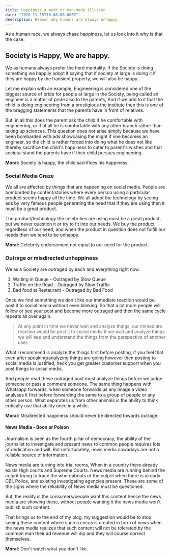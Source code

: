 ```yaml
---
title: Happiness A myth or man-made illusion
date: "2020-11-15T16:00:00.000Z"
description: Reason why humans are always unhappy.
---
```



As a human race, we always chase happiness, let us look into it why is 
that the case.

## Society is Happy, We are happy.

We as humans always prefer the herd mentality. If the Society is doing something
we happily adopt it saying that if society at large is doing it if they are happy 
by the transient property, we will also be happy.

Let me explain with an example, Engineering is considered one of the biggest source of
pride for people at large in the Society, being called an engineer is a matter of pride also
to the parents, And if we add to it that the child is doing engineering from a prestigious
the institute then this is one of the bragging statements that the parents have in front of relatives.

But, in all this does the parent ask the child if he comfortable with engineering, or if at all
he is comfortable with any other branch rather than taking up sciences. This question does not arise
simply because we have been bombarded with ads showcasing the might if one becomes an engineer, so
the child is rather forced into doing what he does not like thereby sacrifice the child's happiness
to cater to parent's wishes and that societal stand the parents have if their child pursues engineering.

**Moral:** Society is happy, the child sacrifices his happiness.


### Social Media Craze

We all are affected by things that are happening on social media. People are bombarded 
by content/stories where every person using a particular product seems happy all the time. 
We all adopt the technology by seeing ads by very famous people
generating the need that if they are using then it must be a great product.

The product/technology the celebrities are using must be a great product, but we never
question it or try to fit into our needs. We buy the product regardless of our need, and
when the product in question does not fulfill our needs then we tend to be unhappy.

**Moral:** Celebrity endorsement not equal to our need for the product.

### Outrage or misdirected unhappiness

We as a Society are outraged by each and everything right now.

1.  Waiting in Queue - Outraged by Slow Queue
2.  Traffic on the Road - Outraged by Slow Traffic
3.  Bad food at Restaurant - Outraged by Bad Food

Once we find something we don't like our immediate reaction would be, post
it to social media without even blinking. So that a lot more people
will follow or see your post and become more outraged and then the same
cycle repeats all over again.

> At any point in time we never wait and analyze things, our immediate reaction
> would be post it to social media if we wait and analyze things we will see
> and understand the things from the perspective of another user. 

What I recommend is analyze the things first before posting, if you feel
that even after speaking/analyzing things are going however then posting
to social media is justified, heck you get greater customer support when
you post things to social media.

And people read these outraged post must analyze things before we judge someone
or pass a comment someone. The same thing happens with Whatsapp forwards, when
someone forwards us any image a video analyses it first before forwarding the same
to a group of people or any other person. What separates us from other animals
is the ability to think critically use that ability once in a while.

**Moral:** Misdirected happiness should never be directed towards outrage.

#### News Media - Boon or Poison

Journalism is seen as the fourth pillar of democracy, the ability of the
journalist to investigate and present news to common people requires lots
of dedication and will. But unfortunately, news media nowadays are not a
reliable source of information.

News media are turning into trial rooms, When in a country there already
exists High courts and Supreme Courts. News media are running behind the culprit
trying to trace the whereabouts of the culprit when there is already CBI, Police, 
and existing investigating agencies present. These are some of the signs where
the reliability of News media must be questioned.

But, the reality is the consumers/people want this content hence the news media are showing
these, without people wanting it the news media won't publish such content.

That brings us to the end of my blog, my suggestion would be to stop seeing these
content where such a circus is created in form of news when the news media
realizes that such content will not be tolerated by the common man their 
ad revenue will dip and they will course correct themselves.

**Moral:** Don't watch what you don't like.